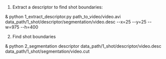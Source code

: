 
1. Extract a descriptor to find shot boundaries: 

& python 1_extract_descriptor.py path_to_video/video.avi data_path/1_shot/descriptor/segmentation/video.desc --x=25 --y=25 --w=975 --h=400


2. Find shot boundaries

& python 2_segmentation descriptor data_path/1_shot/descriptor/video.desc data_path/1_shot/segmentation/video.cut

